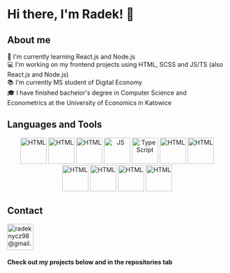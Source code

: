 # Hi there, I'm Radek! 👋

## About me
📓 I'm currently learning React.js and Node.js <br /> 
💻 I'm working on my frontend projects using HTML, SCSS and JS/TS (also React.js and Node.js) <br />
📚 I'm currently MS student of Digital Economy <br />
🎓 I have finished bachelor's degree in Computer Science and Econometrics at the University of Economics in Katowice <br />
## Languages and Tools
<p align="center">
<img src="https://upload.wikimedia.org/wikipedia/commons/thumb/6/61/HTML5_logo_and_wordmark.svg/150px-HTML5_logo_and_wordmark.svg.png" alt="HTML" height="60"/>
<img src="https://upload.wikimedia.org/wikipedia/commons/thumb/d/d5/CSS3_logo_and_wordmark.svg/180px-CSS3_logo_and_wordmark.svg.png" alt="HTML" height="60"/>
<img src="https://upload.wikimedia.org/wikipedia/commons/thumb/9/96/Sass_Logo_Color.svg/182px-Sass_Logo_Color.svg.png" alt="HTML" height="60"/>
<img src="https://upload.wikimedia.org/wikipedia/commons/thumb/9/99/Unofficial_JavaScript_logo_2.svg/360px-Unofficial_JavaScript_logo_2.svg.png" alt="JS" height="60"/>
<img src="https://titrias.com/files/2022/04/typescript.png" alt="TypeScript" height="60"/>
<img src="https://upload.wikimedia.org/wikipedia/commons/thumb/a/a7/React-icon.svg/360px-React-icon.svg.png" alt="HTML" height="60"/>
<img src="https://upload.wikimedia.org/wikipedia/commons/thumb/d/d9/Node.js_logo.svg/225px-Node.js_logo.svg.png" alt="HTML" height="60"/>
<img src="https://www.chartjs.org/img/chartjs-logo.svg" alt="HTML" height="60"/>
<img src="https://upload.wikimedia.org/wikipedia/commons/thumb/d/db/Npm-logo.svg/225px-Npm-logo.svg.png" alt="HTML" height="60"/>
<img src="https://upload.wikimedia.org/wikipedia/commons/thumb/9/9a/Visual_Studio_Code_1.35_icon.svg/225px-Visual_Studio_Code_1.35_icon.svg.png" alt="HTML" height="60"/>
<img src="https://avatars.githubusercontent.com/u/18133?s=200&v=4" alt="HTML" height="60"/>
</p>
<h2> Contact </h2>
<a href="mailto:radeknycz98@gmail.com"><img src="https://cdn4.iconfinder.com/data/icons/aiga-symbol-signs/439/aiga_mail-512.png" alt="radeknycz98@gmail.com" height="60" /></a>
<h4>Check out my projects below and in the repositories tab</h4>
